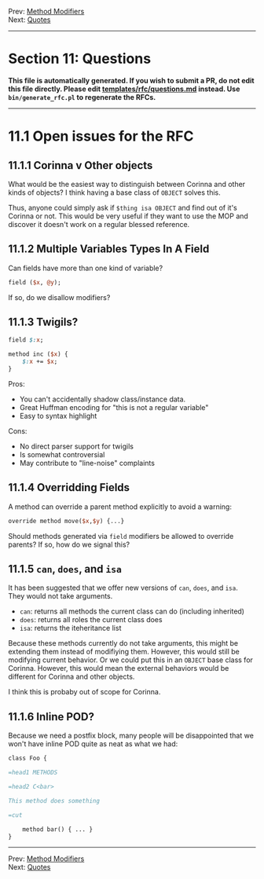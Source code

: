 Prev: [Method Modifiers](method-modifiers.md)   
Next: [Quotes](quotes.md)

---

# Section 11: Questions

**This file is automatically generated. If you wish to submit a PR, do not
edit this file directly. Please edit
[templates/rfc/questions.md](https://github.com/Ovid/Cor/tree/master/templates/rfc/questions.md) instead. Use `bin/generate_rfc.pl` to regenerate the RFCs.**

---

# 11.1 Open issues for the RFC
## 11.1.1 Corinna v Other objects
What would be the easiest way to distinguish between Corinna and other kinds
of objects? I think having a base class of `OBJECT` solves this.

Thus, anyone could simply ask if `$thing isa OBJECT` and find out of it's
Corinna or not. This would be very useful if they want to use the MOP and
discover it doesn't work on a regular blessed reference.

## 11.1.2 Multiple Variables Types In A Field
Can fields have more than one kind of variable?

```perl
field ($x, @y);
```

If so, do we disallow modifiers?

## 11.1.3 Twigils?
```perl
field $:x;

method inc ($x) {
    $:x += $x;
}
```

Pros:

* You can't accidentally shadow class/instance data.
* Great Huffman encoding for "this is not a regular variable"
* Easy to syntax highlight

Cons:

* No direct parser support for twigils
* Is somewhat controversial
* May contribute to "line-noise" complaints

## 11.1.4 Overridding Fields
A method can override a parent method explicitly to avoid a warning:

```perl
override method move($x,$y) {...}
```

Should methods generated via `field` modifiers be allowed to override parents?
If so, how do we signal this?

## 11.1.5 `can`, `does`, and `isa`
It has been suggested that we offer new versions of `can`, `does`, and `isa`.
They would not take arguments.

* `can`: returns all methods the current class can do (including inherited)
* `does`: returns all roles the current class does
* `isa`: returns the iteheritance list 

Because these methods currently do not take arguments, this might be extending
them instead of modifiying them. However, this would still be modifying
current behavior. Or we could put this in an `OBJECT`  base class for Corinna.
However, this would mean the external behaviors would be different for Corinna
and other objects.

I think this is probaby out of scope for Corinna.

## 11.1.6 Inline POD?
Because we need a postfix block, many people will be disappointed that we
won't have inline POD quite as neat as what we had:

```perl
class Foo {

=head1 METHODS

=head2 C<bar>

This method does something

=cut

    method bar() { ... }
}
```


---

Prev: [Method Modifiers](method-modifiers.md)   
Next: [Quotes](quotes.md)
